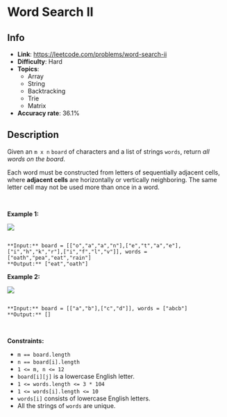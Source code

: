 # Word Search II

## Info  
- **Link**: https://leetcode.com/problems/word-search-ii
- **Difficulty**: Hard  
- **Topics**:   
    - Array
    - String
    - Backtracking
    - Trie
    - Matrix
- **Accuracy rate**: 36.1%  

## Description  
    
Given an `m x n` `board` of characters and a list of strings `words`, return *all words on the board*.


Each word must be constructed from letters of sequentially adjacent cells, where **adjacent cells** are horizontally or vertically neighboring. The same letter cell may not be used more than once in a word.


 


**Example 1:**


![](https://assets.leetcode.com/uploads/2020/11/07/search1.jpg)

```

**Input:** board = [["o","a","a","n"],["e","t","a","e"],["i","h","k","r"],["i","f","l","v"]], words = ["oath","pea","eat","rain"]
**Output:** ["eat","oath"]

```

**Example 2:**


![](https://assets.leetcode.com/uploads/2020/11/07/search2.jpg)

```

**Input:** board = [["a","b"],["c","d"]], words = ["abcb"]
**Output:** []

```

 


**Constraints:**


* `m == board.length`
* `n == board[i].length`
* `1 <= m, n <= 12`
* `board[i][j]` is a lowercase English letter.
* `1 <= words.length <= 3 * 104`
* `1 <= words[i].length <= 10`
* `words[i]` consists of lowercase English letters.
* All the strings of `words` are unique.


  
    